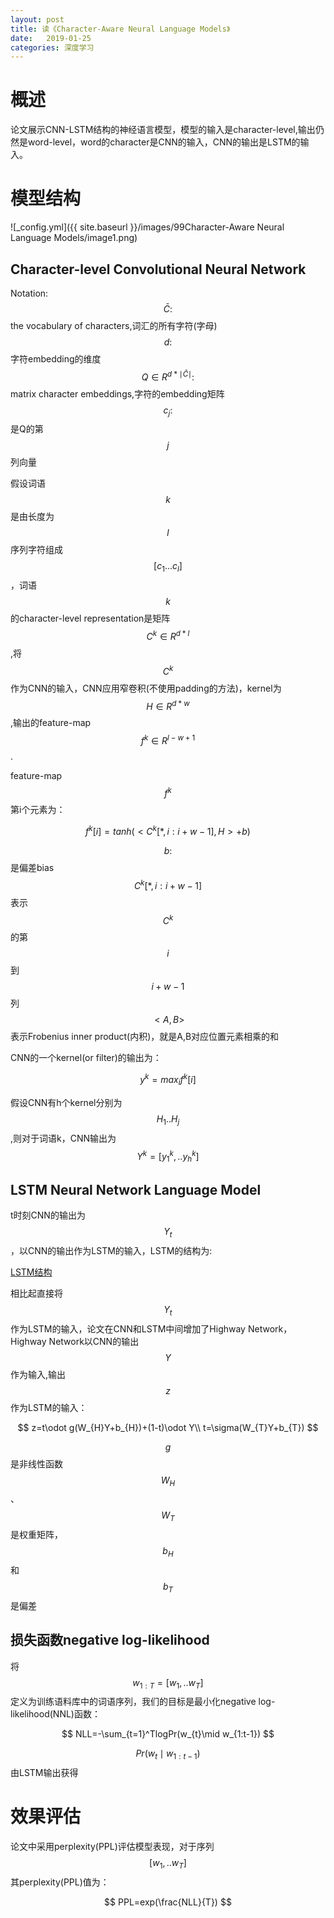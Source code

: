 ```yaml
---
layout: post
title: 读《Character-Aware Neural Language Models》
date:   2019-01-25
categories: 深度学习
---  
```


# 概述

论文展示CNN-LSTM结构的神经语言模型，模型的输入是character-level,输出仍然是word-level，word的character是CNN的输入，CNN的输出是LSTM的输入。

# 模型结构    

![_config.yml]({{ site.baseurl }}/images/99Character-Aware Neural Language Models/image1.png)


## Character-level Convolutional Neural Network  


Notation:   
$$\bar{C}:$$ the vocabulary of characters,词汇的所有字符(字母)   
$$d:$$ 字符embedding的维度    
$$Q\in R^{d*\mid \bar{C} \mid}:$$matrix character embeddings,字符的embedding矩阵   
$$c_{j}:$$是Q的第$$j$$列向量   

假设词语$$k$$是由长度为$$l$$序列字符组成$$[c_{1}...c_{l}]$$，词语$$k$$的character-level representation是矩阵$$C^k \in R^{d*l}$$,将$$C^k$$作为CNN的输入，CNN应用窄卷积(不使用padding的方法)，kernel为$$H\in R^{d*w}$$,输出的feature-map$$f^k\in R^{l-w+1}$$.  

feature-map$$f^k$$第i个元素为： 

$$f^k[i]=tanh(<C^k[*,i:i+w-1],H>+b)$$  

$$b:$$是偏差bias   
$$C^k[*,i:i+w-1]$$表示$$C^k$$的第$$i$$到$$i+w-1$$列    
$$<A,B>$$表示Frobenius inner product(内积)，就是A,B对应位置元素相乘的和   

CNN的一个kernel(or filter)的输出为：  

$$y^k=max_{i}f^k[i]$$

假设CNN有h个kernel分别为$$H_{1}..H_{j}$$,则对于词语k，CNN输出为$$Y^k=[y_{1}^k,..y_{h}^k]$$  

## LSTM Neural Network Language Model  

t时刻CNN的输出为$$Y_{t}$$，以CNN的输出作为LSTM的输入，LSTM的结构为:    

[LSTM结构](https://meixuanzhang.github.io/NLP-RNN-LSTM-GRU/)

相比起直接将$$Y_{t}$$作为LSTM的输入，论文在CNN和LSTM中间增加了Highway Network，Highway Network以CNN的输出$$Y$$作为输入,输出$$z$$作为LSTM的输入：   

$$
z=t\odot g(W_{H}Y+b_{H})+(1-t)\odot Y\\
t=\sigma(W_{T}Y+b_{T})
$$  

$$g$$是非线性函数     
$$W_{H}$$、$$W_{T}$$是权重矩阵，$$b_{H}$$和$$b_{T}$$是偏差   


## 损失函数negative log-likelihood 

将$$w_{1:T}=[w_{1},..w_{T}]$$定义为训练语料库中的词语序列，我们的目标是最小化negative log-likelihood(NNL)函数：  

$$
NLL=-\sum_{t=1}^TlogPr(w_{t}\mid w_{1:t-1})
$$

$$Pr(w_{t}\mid w_{1:t-1})$$由LSTM输出获得  

# 效果评估  

论文中采用perplexity(PPL)评估模型表现，对于序列$$[w_{1},..w_{T}]$$其perplexity(PPL)值为：   

$$
PPL=exp(\frac{NLL}{T})
$$




